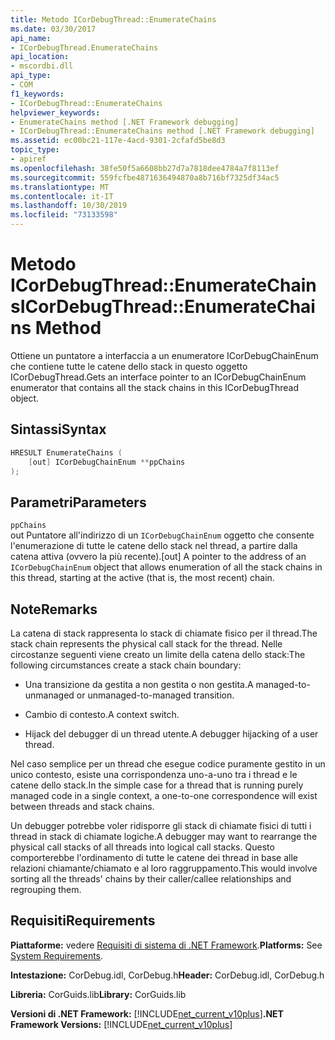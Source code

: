 ```yaml
---
title: Metodo ICorDebugThread::EnumerateChains
ms.date: 03/30/2017
api_name:
- ICorDebugThread.EnumerateChains
api_location:
- mscordbi.dll
api_type:
- COM
f1_keywords:
- ICorDebugThread::EnumerateChains
helpviewer_keywords:
- EnumerateChains method [.NET Framework debugging]
- ICorDebugThread::EnumerateChains method [.NET Framework debugging]
ms.assetid: ec00bc21-117e-4acd-9301-2cfafd5be8d3
topic_type:
- apiref
ms.openlocfilehash: 38fe50f5a6608bb27d7a7818dee4784a7f8113ef
ms.sourcegitcommit: 559fcfbe4871636494870a8b716bf7325df34ac5
ms.translationtype: MT
ms.contentlocale: it-IT
ms.lasthandoff: 10/30/2019
ms.locfileid: "73133598"
---
```

# <a name="icordebugthreadenumeratechains-method"></a><span data-ttu-id="d7bee-102">Metodo ICorDebugThread::EnumerateChains</span><span class="sxs-lookup"><span data-stu-id="d7bee-102">ICorDebugThread::EnumerateChains Method</span></span>
<span data-ttu-id="d7bee-103">Ottiene un puntatore a interfaccia a un enumeratore ICorDebugChainEnum che contiene tutte le catene dello stack in questo oggetto ICorDebugThread.</span><span class="sxs-lookup"><span data-stu-id="d7bee-103">Gets an interface pointer to an ICorDebugChainEnum enumerator that contains all the stack chains in this ICorDebugThread object.</span></span>  
  
## <a name="syntax"></a><span data-ttu-id="d7bee-104">Sintassi</span><span class="sxs-lookup"><span data-stu-id="d7bee-104">Syntax</span></span>  
  
```cpp  
HRESULT EnumerateChains (  
    [out] ICorDebugChainEnum **ppChains  
);  
```  
  
## <a name="parameters"></a><span data-ttu-id="d7bee-105">Parametri</span><span class="sxs-lookup"><span data-stu-id="d7bee-105">Parameters</span></span>  
 `ppChains`  
 <span data-ttu-id="d7bee-106">out Puntatore all'indirizzo di un `ICorDebugChainEnum` oggetto che consente l'enumerazione di tutte le catene dello stack nel thread, a partire dalla catena attiva (ovvero la più recente).</span><span class="sxs-lookup"><span data-stu-id="d7bee-106">[out] A pointer to the address of an `ICorDebugChainEnum` object that allows enumeration of all the stack chains in this thread, starting at the active (that is, the most recent) chain.</span></span>  
  
## <a name="remarks"></a><span data-ttu-id="d7bee-107">Note</span><span class="sxs-lookup"><span data-stu-id="d7bee-107">Remarks</span></span>  
 <span data-ttu-id="d7bee-108">La catena di stack rappresenta lo stack di chiamate fisico per il thread.</span><span class="sxs-lookup"><span data-stu-id="d7bee-108">The stack chain represents the physical call stack for the thread.</span></span> <span data-ttu-id="d7bee-109">Nelle circostanze seguenti viene creato un limite della catena dello stack:</span><span class="sxs-lookup"><span data-stu-id="d7bee-109">The following circumstances create a stack chain boundary:</span></span>  
  
- <span data-ttu-id="d7bee-110">Una transizione da gestita a non gestita o non gestita.</span><span class="sxs-lookup"><span data-stu-id="d7bee-110">A managed-to-unmanaged or unmanaged-to-managed transition.</span></span>  
  
- <span data-ttu-id="d7bee-111">Cambio di contesto.</span><span class="sxs-lookup"><span data-stu-id="d7bee-111">A context switch.</span></span>  
  
- <span data-ttu-id="d7bee-112">Hijack del debugger di un thread utente.</span><span class="sxs-lookup"><span data-stu-id="d7bee-112">A debugger hijacking of a user thread.</span></span>  
  
 <span data-ttu-id="d7bee-113">Nel caso semplice per un thread che esegue codice puramente gestito in un unico contesto, esiste una corrispondenza uno-a-uno tra i thread e le catene dello stack.</span><span class="sxs-lookup"><span data-stu-id="d7bee-113">In the simple case for a thread that is running purely managed code in a single context, a one-to-one correspondence will exist between threads and stack chains.</span></span>  
  
 <span data-ttu-id="d7bee-114">Un debugger potrebbe voler ridisporre gli stack di chiamate fisici di tutti i thread in stack di chiamate logiche.</span><span class="sxs-lookup"><span data-stu-id="d7bee-114">A debugger may want to rearrange the physical call stacks of all threads into logical call stacks.</span></span> <span data-ttu-id="d7bee-115">Questo comporterebbe l'ordinamento di tutte le catene dei thread in base alle relazioni chiamante/chiamato e al loro raggruppamento.</span><span class="sxs-lookup"><span data-stu-id="d7bee-115">This would involve sorting all the threads' chains by their caller/callee relationships and regrouping them.</span></span>  
  
## <a name="requirements"></a><span data-ttu-id="d7bee-116">Requisiti</span><span class="sxs-lookup"><span data-stu-id="d7bee-116">Requirements</span></span>  
 <span data-ttu-id="d7bee-117">**Piattaforme:** vedere [Requisiti di sistema di .NET Framework](../../../../docs/framework/get-started/system-requirements.md).</span><span class="sxs-lookup"><span data-stu-id="d7bee-117">**Platforms:** See [System Requirements](../../../../docs/framework/get-started/system-requirements.md).</span></span>  
  
 <span data-ttu-id="d7bee-118">**Intestazione:** CorDebug.idl, CorDebug.h</span><span class="sxs-lookup"><span data-stu-id="d7bee-118">**Header:** CorDebug.idl, CorDebug.h</span></span>  
  
 <span data-ttu-id="d7bee-119">**Libreria:** CorGuids.lib</span><span class="sxs-lookup"><span data-stu-id="d7bee-119">**Library:** CorGuids.lib</span></span>  
  
 <span data-ttu-id="d7bee-120">**Versioni di .NET Framework:** [!INCLUDE[net_current_v10plus](../../../../includes/net-current-v10plus-md.md)]</span><span class="sxs-lookup"><span data-stu-id="d7bee-120">**.NET Framework Versions:** [!INCLUDE[net_current_v10plus](../../../../includes/net-current-v10plus-md.md)]</span></span>
